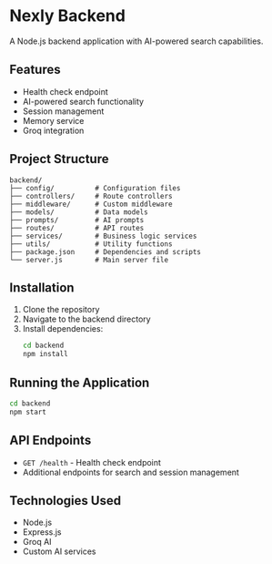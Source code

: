# Nexly Backend

A Node.js backend application with AI-powered search capabilities.

## Features

- Health check endpoint
- AI-powered search functionality
- Session management
- Memory service
- Groq integration

## Project Structure

```
backend/
├── config/          # Configuration files
├── controllers/     # Route controllers
├── middleware/      # Custom middleware
├── models/          # Data models
├── prompts/         # AI prompts
├── routes/          # API routes
├── services/        # Business logic services
├── utils/           # Utility functions
├── package.json     # Dependencies and scripts
└── server.js        # Main server file
```

## Installation

1. Clone the repository
2. Navigate to the backend directory
3. Install dependencies:
   ```bash
   cd backend
   npm install
   ```

## Running the Application

```bash
cd backend
npm start
```

## API Endpoints

- `GET /health` - Health check endpoint
- Additional endpoints for search and session management

## Technologies Used

- Node.js
- Express.js
- Groq AI
- Custom AI services
